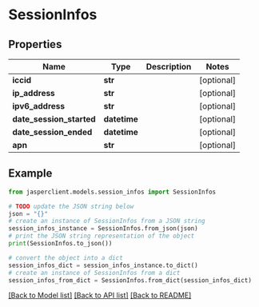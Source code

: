 # SessionInfos


## Properties

Name | Type | Description | Notes
------------ | ------------- | ------------- | -------------
**iccid** | **str** |  | [optional] 
**ip_address** | **str** |  | [optional] 
**ipv6_address** | **str** |  | [optional] 
**date_session_started** | **datetime** |  | [optional] 
**date_session_ended** | **datetime** |  | [optional] 
**apn** | **str** |  | [optional] 

## Example

```python
from jasperclient.models.session_infos import SessionInfos

# TODO update the JSON string below
json = "{}"
# create an instance of SessionInfos from a JSON string
session_infos_instance = SessionInfos.from_json(json)
# print the JSON string representation of the object
print(SessionInfos.to_json())

# convert the object into a dict
session_infos_dict = session_infos_instance.to_dict()
# create an instance of SessionInfos from a dict
session_infos_from_dict = SessionInfos.from_dict(session_infos_dict)
```
[[Back to Model list]](../README.md#documentation-for-models) [[Back to API list]](../README.md#documentation-for-api-endpoints) [[Back to README]](../README.md)


